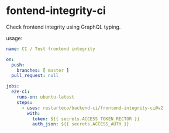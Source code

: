 # fontend-integrity-ci

Check frontend integrity using GraphQL typing.

usage: 
```yaml
name: CI / Test frontend integrity

on:
  push:
    branches: [ master ]
  pull_request: null

jobs:
  e2e-ci:
    runs-on: ubuntu-latest
    steps:
      - uses: restarteco/backend-ci/frontend-integrity-ci@v2
        with:
          token: ${{ secrets.ACCESS_TOKEN_RECTOR }}
          auth_json: ${{ secrets.ACCESS_AUTH }}
```
